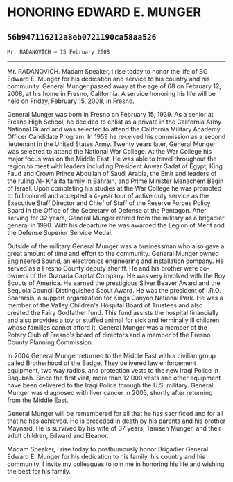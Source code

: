 # HONORING EDWARD E. MUNGER
## `56b947116212a8eb0721190ca58aa526`
`Mr. RADANOVICH — 15 February 2008`

---


Mr. RADANOVICH. Madam Speaker, I rise today to honor the life of BG 
Edward E. Munger for his dedication and service to his country and his 
community. General Munger passed away at the age of 68 on February 12, 
2008, at his home in Fresno, California. A service honoring his life 
will be held on Friday, February 15, 2008, in Fresno.

General Munger was born in Fresno on February 15, 1939. As a senior 
at Fresno High School, he decided to enlist as a private in the 
California Army National Guard and was selected to attend the 
California Military Academy Officer Candidate Program. In 1959 he 
received his commission as a second lieutenant in the United States 
Army. Twenty years later, General Munger was selected to attend the 
National War College. At the War College his major focus was on the 
Middle East. He was able to travel throughout the region to meet with 
leaders including President Anwar Sadat of Egypt, King Faud and Crown 
Prince Abdullah of Saudi Arabia, the Emir and leaders of the ruling Al-
Khalifa family in Bahrain, and Prime Minister Menachem Begin of Israel. 
Upon completing his studies at the War College he was promoted to full 
colonel and accepted a 4-year tour of active duty service as the 
Executive Staff Director and Chief of Staff of the Reserve Forces 
Policy Board in the Office of the Secretary of Defense at the Pentagon. 
After serving for 32 years, General Munger retired from the military as 
a brigadier general in 1990. With his departure he was awarded the 
Legion of Merit and the Defense Superior Service Medal.

Outside of the military General Munger was a businessman who also 
gave a great amount of time and effort to the community. General Munger 
owned Engineered Sound, an electronics engineering and installation 
company. He served as a Fresno County deputy sheriff. He and his 
brother were co-owners of the Granada Capital Company. He was very 
involved with the Boy Scouts of America. He earned the prestigious 
Silver Beaver Award and the Sequoia Council Distinguished Scout Award. 
He was the president of I.R.O. Soararsis, a support organization for 
Kings Canyon National Park. He was a member of the Valley Children's 
Hospital Board of Trustees and also created the Fairy Godfather fund. 
This fund assists the hospital financially and also provides a toy or 
stuffed animal for sick and terminally ill children whose families 
cannot afford it. General Munger was a member of the Rotary Club of 
Fresno's board of directors and a member of the Fresno County Planning 
Commission.

In 2004 General Munger returned to the Middle East with a civilian 
group called Brotherhood of the Badge. They delivered law enforcement 
equipment, two way radios, and protection vests to the new Iraqi Police 
in Baqubah. Since the first visit, more than 12,000 vests and other 
equipment have been delivered to the Iraqi Police through the U.S. 
military. General Munger was diagnosed with liver cancer in 2005, 
shortly after returning from the Middle East.

General Munger will be remembered for all that he has sacrificed and 
for all that he has achieved. He is preceded in death by his parents 
and his brother Maynard. He is survived by his wife of 37 years, Tamsen 
Munger, and their adult children, Edward and Eleanor.

Madam Speaker, I rise today to posthumously honor Brigadier General 
Edward E. Munger for his dedication to his family, his country and his 
community. I invite my colleagues to join me in honoring his life and 
wishing the best for his family.
